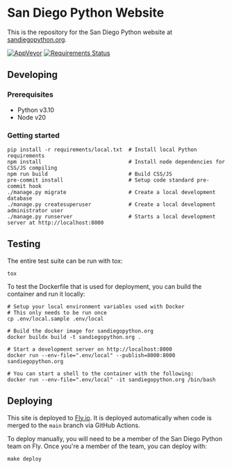 # San Diego Python Website

This is the repository for the San Diego Python website at [sandiegopython.org](https://sandiegopython.org).

[![AppVeyor](https://ci.appveyor.com/api/projects/status/184l9lc8y7av2fah?svg=true)](https://ci.appveyor.com/project/davidfischer/pythonsd-django)
[![Requirements Status](https://requires.io/github/sandiegopython/pythonsd-django/requirements.svg?branch=main)](https://requires.io/github/sandiegopython/pythonsd-django/requirements/?branch=main)


## Developing

### Prerequisites

* Python v3.10
* Node v20

### Getting started

```shell
pip install -r requirements/local.txt  # Install local Python requirements
npm install                            # Install node dependencies for CSS/JS compiling
npm run build                          # Build CSS/JS
pre-commit install                     # Setup code standard pre-commit hook
./manage.py migrate                    # Create a local development database
./manage.py createsuperuser            # Create a local development administrator user
./manage.py runserver                  # Starts a local development server at http://localhost:8000
```


## Testing

The entire test suite can be run with tox:

```shell
tox
```

To test the Dockerfile that is used for deployment,
you can build the container and run it locally:

```shell
# Setup your local environment variables used with Docker
# This only needs to be run once
cp .env/local.sample .env/local

# Build the docker image for sandiegopython.org
docker buildx build -t sandiegopython.org .

# Start a development server on http://localhost:8000
docker run --env-file=".env/local" --publish=8000:8000 sandiegopython.org

# You can start a shell to the container with the following:
docker run --env-file=".env/local" -it sandiegopython.org /bin/bash
```


## Deploying

This site is deployed to [Fly.io](https://fly.io/).
It is deployed automatically when code is merged to the `main` branch
via GitHub Actions.


To deploy manually, you will need to be a member of the San Diego Python team on Fly.
Once you're a member of the team, you can deploy with:

```shell
make deploy
```
